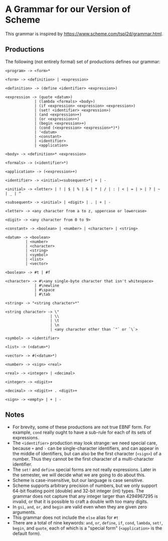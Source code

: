 # A Grammar for our Version of Scheme

This grammar is inspired by <https://www.scheme.com/tspl2d/grammar.html>.

## Productions

The following (not entirely formal) set of productions defines our grammar:

```bnf
<program> -> <form>*

<form> -> <definition> | <expression>

<definition> -> (define <identifier> <expression>)

<expression -> (quote <datum>)
             | (lambda <formals> <body>)
             | (if <expression> <expression> <expression>)
             | (set! <identifier> <expression>)
             | (and <expression>+)
             | (or <expression>+)
             | (begin <expression>+)
             | (cond (<expression> <expression>*)*)
             | '<datum>
             | <constant>
             | <identifier>
             | <application>

<body> -> <definition>* <expression>

<formals> -> (<identifier>*)

<application> -> (<expression>+)

<identifier> -> <initial><subsequent>*| + | -

<initial> -> <letter> | ! | $ | % | & | * | / | : | < | = | > | ? | ~ | _ | ^

<subsequent> -> <initial> | <digit> | . | + | -

<letter> -> <any character from a to z, uppercase or lowercase>

<digit> -> <any character from 0 to 9>

<constant> -> <boolean> | <number> | <character> | <string>

<datum> -> <boolean> 
         | <number> 
         | <character> 
         | <string> 
         | <symbol> 
         | <list> 
         | <vector>

<boolean> -> #t | #f

<character> -> #\<any single-byte character that isn't whitespace> 
             | #\newline 
             | #\space 
             | #\tab

<string> -> "<string character>*"

<string character> -> \" 
                    | \\ 
                    | \t 
                    | \n 
                    | <any character other than `"` or `\`>

<symbol> -> <identifier>

<list> -> (<datum>*)

<vector> -> #(<datum>*)

<number> -> <sign> <real>

<real> -> <integer> | <decimal>

<integer> -> <digit>+

<decimal> -> <digit>+ . <digit>+

<sign> -> <empty> | + | -
```

## Notes

* For brevity, some of these productions are not true EBNF form.  For example,
  `cond` really ought to have a sub-rule for each of its sets of expressions.
* The `<identifier>` production may look strange: we need special care, because
  `+` and `-` can be single-character identifiers, and can appear in the middle
  of identifiers, but can also be the first character (`<sign>`) of a number.
  Thus they cannot be the first character of a multi-character identifier.
* The `set!` and `define` special forms are not really expressions.  Later in
  the semester, we will decide what we are going to do about this.
* Scheme is case-insensitive, but our language is case sensitive.
* Scheme supports arbitrary precision of numbers, but we only support 64-bit
  floating point (double) and 32-bit integer (int) types.  The grammar does not
  capture that any integer larger than 4294967295 is invalid, or that it is
  possible to craft a double with too many digits.
* In `gsi`, `and`, `or`, and `begin` are valid even when they are given zero
  arguments.
* This grammar does not include the `else` alias for `#t`
* There are a total of nine keywords: `and`, `or`, `define`, `if`, `cond`,
  `lambda`, `set!`, `begin`, and `quote`, each of which is a "special form"
  (`<application>` is the default form).
  